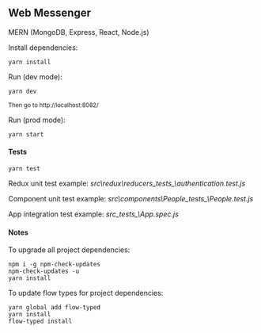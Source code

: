 ## Web Messenger

MERN (MongoDB, Express, React, Node.js)


Install dependencies:
```
yarn install
```
Run (dev mode):
```
yarn dev
```
<sup>Then go to http://localhost:8082/</sup>

Run (prod mode):
```
yarn start
```
#### Tests
```
yarn test
```

Redux unit test example:
*src\redux\reducers\__tests__\authentication.test.js*

Component unit test example:
*src\components\People\__tests__\People.test.js*

App integration test example:
*src\__tests__\App.spec.js*

#### Notes
To upgrade all project dependencies:
```
npm i -g npm-check-updates
npm-check-updates -u
yarn install
```

To update flow types for project dependencies:
```
yarn global add flow-typed
yarn install
flow-typed install
```